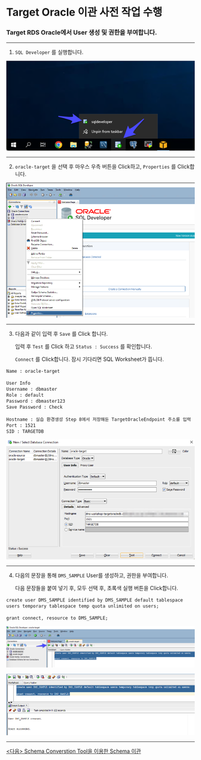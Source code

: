 # Target Oracle 이관 사전 작업 수행

###  Target RDS Oracle에서 User 생성 및 권한을 부여합니다.

---

1. `SQL Developer` 를 실행합니다.

![image-20231205232642079](images/image-20231205232642079.png)



---

2. `oracle-target` 을 선택 후 마우스 우측 버튼을 Click하고, `Properties` 를 Click합니다.

![image-20231205232739166](images/image-20231205232739166.png)



---

3. 다음과 같이 입력 후 `Save` 를 Click 합니다.

   입력 후 `Test` 를 Click 하고 `Status : Success` 를 확인합니다.

   `Connect` 를 Click합니다. 잠시 기다리면 SQL Worksheet가 뜹니다.

```
Name : oracle-target

User Info
Username : dbmaster
Role : default
Password : dbmaster123
Save Password : Check

Hostname : 실습 환경생성 Step 8에서 저장해둔 TargetOracleEndpoint 주소를 입력
Port : 1521
SID : TARGETDB
```

![image-20231205233709797](images/image-20231205233709797.png)



---

4. 다음의 문장을 통해 `DMS_SAMPLE` User를 생성하고, 권한을 부여합니다. 

   다음 문장들을 붙여 넣기 후, 모두 선택 후, 초록색 실행 버튼을 Click합니다.

```
create user DMS_SAMPLE identified by DMS_SAMPLE default tablespace users temporary tablespace temp quota unlimited on users;

grant connect, resource to DMS_SAMPLE;
```

![image-20231205234048729](images/image-20231205234048729.png)

![image-20231205234214449](images/image-20231205234214449.png)



---



[<다음> Schema Converstion Tool을 이용한 Schema 이관](./05.md)






















